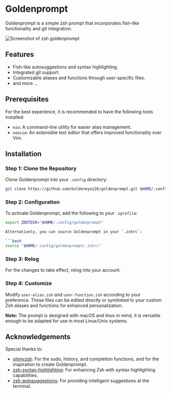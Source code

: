 # Goldenprompt

Goldenprompt is a simple zsh prompt that incorporates fish-like functionality and git integration. 

![Screenshot of zsh goldenprompt](https://github.com/Goldeneye128/goldenprompt/assets/93520996/6e3ade05-31b2-40f5-9890-1bfce3488632)

## Features

- Fish-like autosuggestions and syntax highlighting.
- Integrated git support.
- Customizable aliases and functions through user-specific files.
- and more ...

## Prerequisites

For the best experience, it is recommended to have the following tools installed:

- `eza`: A command-line utility for easier alias management.
- `neovim`: An extensible text editor that offers improved functionality over Vim.

## Installation

### Step 1: Clone the Repository

Clone Goldenprompt into your `.config` directory:

```bash
git clone https://github.com/Goldeneye128/goldenprompt.git $HOME/.config/goldenprompt
```

### Step 2: Configuration

To activate Goldenprompt, add the following to your `.zprofile`:

```bash
export ZDOTDIR="$HOME/.config/goldenprompt"

Alternatively, you can source Goldenprompt in your `.zshrc`:

```bash
source "$HOME/.config/goldenprompt/.zshrc"
```

### Step 3: Relog

For the changes to take effect, relog into your account.

### Step 4: Customize

Modify `user-alias.zsh` and `user-function.zsh` according to your preference. These files can be edited directly or symlinked to your custom Zsh aliases and functions for enhanced personalization.

**Note:** The prompt is designed with macOS and linux in mind, it is versatile enough to be adapted for use in most Linux/Unix systems.

## Acknowledgements

Special thanks to:

- [ohmyzsh](https://github.com/ohmyzsh/ohmyzsh): For the sudo, history, and completion functions, and for the inspiration to create Goldenprompt.
- [zsh-syntax-highlighting](https://github.com/zsh-users/zsh-syntax-highlighting): For enhancing Zsh with syntax highlighting capabilities.
- [zsh-autosuggestions](https://github.com/zsh-users/zsh-autosuggestions): For providing intelligent suggestions at the terminal.
